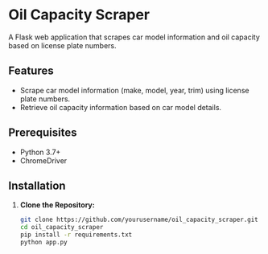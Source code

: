 # Oil Capacity Scraper

A Flask web application that scrapes car model information and oil capacity based on license plate numbers.

## Features

- Scrape car model information (make, model, year, trim) using license plate numbers.
- Retrieve oil capacity information based on car model details.

## Prerequisites

- Python 3.7+
- ChromeDriver

## Installation

1. **Clone the Repository:**

   ```bash
   git clone https://github.com/yourusername/oil_capacity_scraper.git
   cd oil_capacity_scraper
   pip install -r requirements.txt
   python app.py
